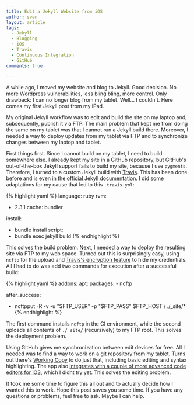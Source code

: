 ```yaml
---
title: Edit a Jekyll Website from iOS
author: sven
layout: article
tags:
  - Jekyll
  - Blogging
  - iOS
  - Travis
  - Continuous Integration
  - GitHub
comments: true

---
```


A while ago, I moved my website and blog to Jekyll. Good decision. No more Wordpress vulnerabilities, less bling bling, more control. Only drawback: I can no longer blog from my tablet. Well... I couldn't. Here comes my first Jekyll post from my iPad. 

My original Jekyll workflow was to edit and build the site on my laptop and, subsequently, publish it via FTP. The main problem that kept me from doing the same on my tablet was that I cannot run a Jekyll build there. Moreover, I needed a way to deploy updates from my tablet via FTP and to synchronize changes between my laptop and tablet.

First things first. Since I cannot build on my tablet, I need to build somewhere else. I already kept my site in a GitHub repository, but GitHub's out-of-the-box Jekyll support fails to build my site, because I use `pygments`. Therefore, I turned to a custom Jekyll build with [Travis](http://travis-ci.org). This has been done before and is even [in the official Jekyll documentation](https://jekyllrb.com/docs/continuous-integration/). I did some adaptations for my cause that led to this `.travis.yml`:

{% highlight yaml %}
language: ruby
rvm:
- 2.3.1
cache: bundler

install:
- bundle install
script:
- bundle exec jekyll build
{% endhighlight %}

This solves the build problem. Next, I needed a way to deploy the resulting site via FTP to my web space. Turned out this is surprisingly easy, using `ncftp` for the upload and [Travis's encryption feature](https://docs.travis-ci.com/user/environment-variables/) to hide my credentials. All I had to do was add two commands for execution after a successful build:

{% highlight yaml %}
addons:
  apt:
    packages:
      - ncftp

after_success:
- ncftpput -R -v -u "$FTP_USER" -p "$FTP_PASS" $FTP_HOST / ./_site/*
{% endhighlight %}

The first command installs `ncftp` in the CI environment, while the second uploads all contents of `./_site/` (recursively) to my FTP root. This solves the deployment problem.

Using GitHub gives me synchronization between edit devices for free. All I needed was to find a way to work on a git repository from my tablet. Turns out there's [Working Copy](https://appsto.re/de/xONC1.i) to do just that, including basic editing and syntax highlighting. The app also [integrates with a couple of more advanced code editors for iOS](https://workingcopyapp.com/#extending-ios), which I didnt try yet. This solves the editing problem.

It took me some time to figure this all out and to actually decide how I wanted this to work. Hope this post saves you some time. If you have any questions or problems, feel free to ask. Maybe I can help. 